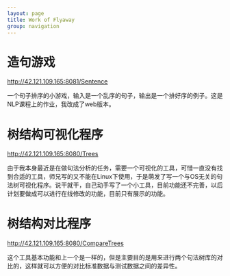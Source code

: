 ```yaml
---
layout: page
title: Work of Flyaway
group: navigation
---
```


# 造句游戏

http://42.121.109.165:8081/Sentence

一个句子排序的小游戏，输入是一个乱序的句子，输出是一个排好序的例子。这是NLP课程上的作业，我改成了web版本。

# 树结构可视化程序

http://42.121.109.165:8080/Trees

由于我本身最近是在做句法分析的任务，需要一个可视化的工具，可惜一直没有找到合适的工具，师兄写的又不能在Linux下使用，于是萌发了写一个与OS无关的句法树可视化程序。说干就干，自己动手写了一个小工具，目前功能还不完善，以后计划要做成可以进行在线修改的功能，目前只有展示的功能。

# 树结构对比程序

http://42.121.109.165:8080/CompareTrees

这个工具基本功能和上一个是一样的，但是主要目的是用来进行两个句法树库的对比的，这样就可以方便的对比标准数据与测试数据之间的差异性。
